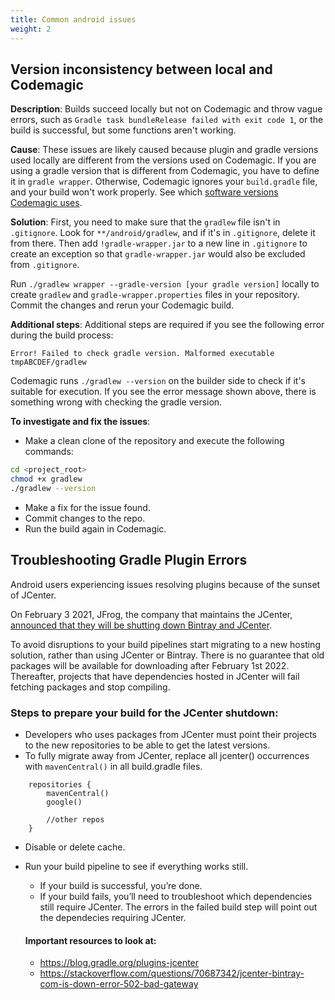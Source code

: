 ```yaml
---
title: Common android issues
weight: 2
---
```


## Version inconsistency between local and Codemagic

**Description**:
Builds succeed locally but not on Codemagic and throw vague errors, such as `Gradle task bundleRelease failed with exit code 1`, or the build is successful, but some functions aren't working. 

**Cause**: These issues are likely caused because plugin and gradle versions used locally are different from the versions used on Codemagic. If you are using a gradle version that is different from Codemagic, you have to define it in `gradle wrapper`. Otherwise, Codemagic ignores your `build.gradle` file, and your build won't work properly. See which [software versions Codemagic uses](../releases-and-versions/versions/).

**Solution**: First, you need to make sure that the `gradlew` file isn't in `.gitignore`. Look for `**/android/gradlew`, and if it's in `.gitignore`, delete it from there. Then add `!gradle-wrapper.jar` to a new line in `.gitignore` to create an exception so that `gradle-wrapper.jar` would also be excluded from `.gitignore`.

Run `./gradlew wrapper --gradle-version [your gradle version]` locally to create `gradlew` and `gradle-wrapper.properties` files in your repository. Commit the changes and rerun your Codemagic build. 

**Additional steps**: Additional steps are required if you see the following error during the build process:

`Error! Failed to check gradle version. Malformed executable tmpABCDEF/gradlew`

Codemagic runs `./gradlew --version` on the builder side to check if it's suitable for execution. If you see the error message shown above, there is something wrong with checking the gradle version.

**To investigate and fix the issues**:

* Make a clean clone of the repository and execute the following commands:

```bash
cd <project_root>
chmod +x gradlew
./gradlew --version
```

* Make a fix for the issue found.
* Commit changes to the repo.
* Run the build again in Codemagic.

## Troubleshooting Gradle Plugin Errors

Android users experiencing issues resolving plugins because of the sunset of JCenter.

On February 3 2021, JFrog, the company that maintains the JCenter, [announced that they will be shutting down Bintray and JCenter](https://jfrog.com/blog/into-the-sunset-bintray-jcenter-gocenter-and-chartcenter/). 

To avoid disruptions to your build pipelines start migrating to a new hosting solution, rather than using JCenter or Bintray.
There is no guarantee that old packages will be available for downloading after February 1st 2022. Thereafter, projects that have dependencies hosted in JCenter will fail fetching packages and stop compiling.

### Steps to prepare your build for the JCenter shutdown:

- Developers who uses packages from JCenter must point their projects to the new repositories to be able to get the latest versions.
- To fully migrate away from JCenter, replace all jcenter() occurrences with `mavenCentral()` in all build.gradle files.
```
    repositories {
        mavenCentral()
        google()
        
        //other repos
    }
```
- Disable or delete cache.
- Run your build pipeline to see if everything works still.
  - If your build is successful, you’re done.
  - If your build fails, you’ll need to troubleshoot which dependencies still require JCenter. 
  The errors in the failed build step will point out the dependecies requiring JCenter.
  
  #### Important resources to look at:
  - https://blog.gradle.org/plugins-jcenter
  - https://stackoverflow.com/questions/70687342/jcenter-bintray-com-is-down-error-502-bad-gateway


